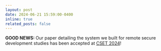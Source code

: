 ```yaml
---
layout: post
date: 2024-06-21 15:59:00-0400
inline: true
related_posts: false
---
```


<b> GOOD NEWS: </b> Our paper detailing the system we built for remote secure development studies has been accepted at <a href="https://cset24.isi.edu/">CSET 2024</a>!